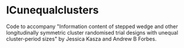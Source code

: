 # ICunequalclusters
Code to accompany "Information content of stepped wedge and other longitudinally symmetric cluster randomised trial designs with unequal cluster-period sizes" by Jessica Kasza and Andrew B Forbes.

